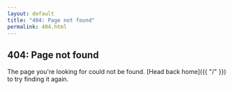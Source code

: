 ```yaml
---
layout: default
title: "404: Page not found"
permalink: 404.html
---
```


## 404: Page not found ##

The page you're looking for could not be found. [Head back home]({{ "/" }}) to try finding it again.
